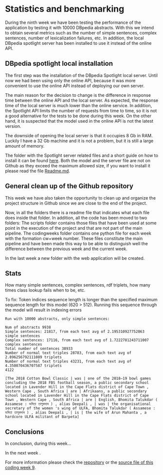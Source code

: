 # Statistics and benchmarking
During the ninth week we have been testing the performance of the application by testing it with 10000 DBpedia abstracts. With this we intend to obtain several metrics such as the number of simple sentences, complex sentences, number of lexicalization failures, etc. In addition, the local DBpedia spotlight server has been installed to use it instead of the online API.

## DBpedia spotlight local installation
The first step was the installation of the DBpedia Spotlight local server. Until now we had been using only the online API, because it was more convenient to use the online API instead of deploying our own server.

The main reason for the decision to change is the difference in response time between the online API and the local server. As expected, the response time of the local server is much lower than the online service. In addition, the Spotlight API limits the number of requests from time to time, so it is not a good alternative for the tests to be done during this week.
On the other hand, it is suspected that the model used in the online API is not the latest version.

The downside of opening the local server is that it occupies 8 Gb in RAM. Luckily I have a 32 Gb machine and it is not a problem, but it is still a large amount of memory.

The folder with the Spotlight server related files and a short guide on how to install it can be found [here][3]. Both the model and the server file are not on Github as they exceed the maximum allowed size, if you want to install it please read the file [Readme.md][4].

## General clean up of the Github repository
This week we have also taken the opportunity to clean up and organize the project structure in Github since we are close to the end of the project. 
 
Now, in all the folders there is a readme file that indicates what each file does inside that folder.
In addition, all the code has been moved to two folders: The scripts folder contains those files that have been used at some point in the execution of the project and that are not part of the main pipeline. The codingweeks folder contains one python file for each week with the formation cw+week number. These files constitute the main pipeline and have been made this way to be able to distinguish well the difference between the previous week and the current week.

In the last week a new folder with the web application will be created.

## Stats
How many simple sentences, complex sentences, rdf triplets, how many times class lookup fails when to be, etc.

To fix: Token indices sequence length is longer than the specified maximum sequence length for this model (620 > 512). Running this sequence through the model will result in indexing errors

```
Run with 10000 abstracts, only simple sentences:

Num of abstracts 9938
Simple sentences: 21817, from each text avg of 2.195310927752063 simple sentences
Complex sentences: 17116, from each text avg of 1.7222781243711007 complex sentences
Total number of sentences 38933
Number of normal text triples 28783, from each text avg of 2.896256792111089 triplets
Number of normal text triples 43231, from each text avg of 4.350070436707587 triplets
4122

[The 2018 Cotton Bowl Classic | was | one of the 2018–19 bowl games concluding the 2018 FBS football season, a public secondary school located in Lavender Hill in the Cape Flats district of Cape Town , Western Cape , South Africa | are | Afrikaans, a public secondary school located in Lavender Hill in the Cape Flats district of Cape Town , Western Cape , South Africa | are | English, Bhomita Talukdar ( Assamese : ভমিতা তালুকদাৰ ) , alias Deepali , | was | the organisational secretary of the women 's wing of ULFA, Bhomita Talukdar ( Assamese : ভমিতা তালুকদাৰ ) , alias Deepali , | is | the wife of Arun Mahanta , a hardcore ULFA militant of Barpeta]
```

## Conclusions
In conclusion, during this week... 

In the next week .

For more information please check the [repository][1] or the [source file of this coding week 9][2].

[1]: https://github.com/Fcabla/DBpedia-abstracts-to-RDF
[2]: https://github.com/Fcabla/DBpedia-abstracts-to-RDF/blob/main/code/cw9.py
[3]: https://github.com/Fcabla/DBpedia-abstracts-to-RDF/tree/main/spotlight
[4]: https://github.com/Fcabla/DBpedia-abstracts-to-RDF/blob/main/spotlight/Readme.md


